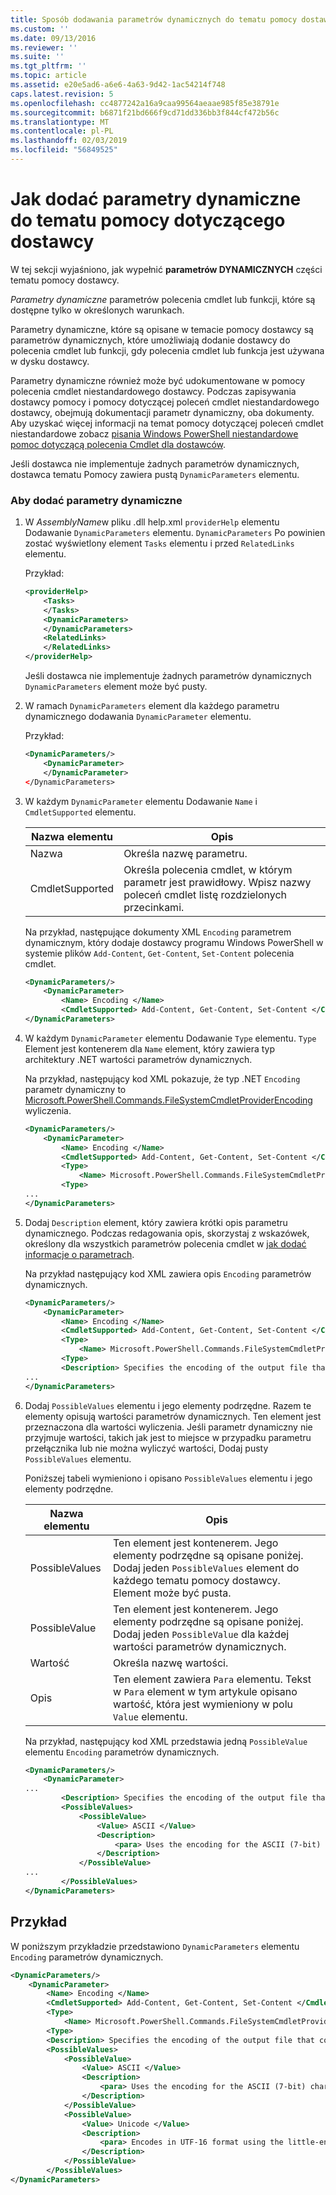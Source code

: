 ```yaml
---
title: Sposób dodawania parametrów dynamicznych do tematu pomocy dostawcy | Dokumentacja firmy Microsoft
ms.custom: ''
ms.date: 09/13/2016
ms.reviewer: ''
ms.suite: ''
ms.tgt_pltfrm: ''
ms.topic: article
ms.assetid: e20e5ad6-a6e6-4a63-9d42-1ac54214f748
caps.latest.revision: 5
ms.openlocfilehash: cc4877242a16a9caa99564aeaae985f85e38791e
ms.sourcegitcommit: b6871f21bd666f9cd71dd336bb3f844cf472b56c
ms.translationtype: MT
ms.contentlocale: pl-PL
ms.lasthandoff: 02/03/2019
ms.locfileid: "56849525"
---
```

# <a name="how-to-add-dynamic-parameters-to-a-provider-help-topic"></a>Jak dodać parametry dynamiczne do tematu pomocy dotyczącego dostawcy

W tej sekcji wyjaśniono, jak wypełnić **parametrów DYNAMICZNYCH** części tematu pomocy dostawcy.

*Parametry dynamiczne* parametrów polecenia cmdlet lub funkcji, które są dostępne tylko w określonych warunkach.

Parametry dynamiczne, które są opisane w temacie pomocy dostawcy są parametrów dynamicznych, które umożliwiają dodanie dostawcy do polecenia cmdlet lub funkcji, gdy polecenia cmdlet lub funkcja jest używana w dysku dostawcy.

Parametry dynamiczne również może być udokumentowane w pomocy polecenia cmdlet niestandardowego dostawcy. Podczas zapisywania dostawcy pomocy i pomocy dotyczącej poleceń cmdlet niestandardowego dostawcy, obejmują dokumentacji parametr dynamiczny, oba dokumenty. Aby uzyskać więcej informacji na temat pomocy dotyczącej poleceń cmdlet niestandardowe zobacz [pisania Windows PowerShell niestandardowe pomoc dotyczącą polecenia Cmdlet dla dostawców](./writing-custom-cmdlet-help-for-windows-powershell-providers.md).

Jeśli dostawca nie implementuje żadnych parametrów dynamicznych, dostawca tematu Pomocy zawiera pustą `DynamicParameters` elementu.

### <a name="to-add-dynamic-parameters"></a>Aby dodać parametry dynamiczne

1. W *AssemblyName*w pliku .dll help.xml `providerHelp` elementu Dodawanie `DynamicParameters` elementu. `DynamicParameters` Po powinien zostać wyświetlony element `Tasks` elementu i przed `RelatedLinks` elementu.

   Przykład:

    ```xml
    <providerHelp>
        <Tasks>
        </Tasks>
        <DynamicParameters>
        </DynamicParameters>
        <RelatedLinks>
        </RelatedLinks>
    </providerHelp>
    ```

   Jeśli dostawca nie implementuje żadnych parametrów dynamicznych `DynamicParameters` element może być pusty.

2. W ramach `DynamicParameters` element dla każdego parametru dynamicznego dodawania `DynamicParameter` elementu.

   Przykład:

    ```xml
    <DynamicParameters/>
        <DynamicParameter>
        </DynamicParameter>
    </DynamicParameters>
    ```

3. W każdym `DynamicParameter` elementu Dodawanie `Name` i `CmdletSupported` elementu.

   |Nazwa elementu|Opis|
   |------------------|-----------------|
   |Nazwa|Określa nazwę parametru.|
   |CmdletSupported|Określa polecenia cmdlet, w którym parametr jest prawidłowy. Wpisz nazwy poleceń cmdlet listę rozdzielonych przecinkami.|

   Na przykład, następujące dokumenty XML `Encoding` parametrem dynamicznym, który dodaje dostawcy programu Windows PowerShell w systemie plików `Add-Content`, `Get-Content`, `Set-Content` polecenia cmdlet.

    ```xml
    <DynamicParameters/>
        <DynamicParameter>
            <Name> Encoding </Name>
            <CmdletSupported> Add-Content, Get-Content, Set-Content </CmdletSupported>
    </DynamicParameters>

    ```

4. W każdym `DynamicParameter` elementu Dodawanie `Type` elementu. `Type` Element jest kontenerem dla `Name` element, który zawiera typ architektury .NET wartości parametrów dynamicznych.

   Na przykład, następujący kod XML pokazuje, że typ .NET `Encoding` parametr dynamiczny to [Microsoft.PowerShell.Commands.FileSystemCmdletProviderEncoding](/dotnet/api/microsoft.powershell.commands.filesystemcmdletproviderencoding) wyliczenia.

    ```xml
    <DynamicParameters/>
        <DynamicParameter>
            <Name> Encoding </Name>
            <CmdletSupported> Add-Content, Get-Content, Set-Content </CmdletSupported>
            <Type>
                <Name> Microsoft.PowerShell.Commands.FileSystemCmdletProviderEncoding </Name>
            <Type>
    ...
    </DynamicParameters>
    ```

5. Dodaj `Description` element, który zawiera krótki opis parametru dynamicznego. Podczas redagowania opis, skorzystaj z wskazówek, określony dla wszystkich parametrów polecenia cmdlet w [jak dodać informacje o parametrach](./how-to-add-parameter-information.md).

   Na przykład następujący kod XML zawiera opis `Encoding` parametrów dynamicznych.

    ```xml
    <DynamicParameters/>
        <DynamicParameter>
            <Name> Encoding </Name>
            <CmdletSupported> Add-Content, Get-Content, Set-Content </CmdletSupported>
            <Type>
                <Name> Microsoft.PowerShell.Commands.FileSystemCmdletProviderEncoding </Name>
            <Type>
            <Description> Specifies the encoding of the output file that contains the content. </Description>
    ...
    </DynamicParameters>
    ```

6. Dodaj `PossibleValues` elementu i jego elementy podrzędne. Razem te elementy opisują wartości parametrów dynamicznych. Ten element jest przeznaczona dla wartości wyliczenia. Jeśli parametr dynamiczny nie przyjmuje wartości, takich jak jest to miejsce w przypadku parametru przełącznika lub nie można wyliczyć wartości, Dodaj pusty `PossibleValues` elementu.

   Poniższej tabeli wymieniono i opisano `PossibleValues` elementu i jego elementy podrzędne.

   |Nazwa elementu|Opis|
   |------------------|-----------------|
   |PossibleValues|Ten element jest kontenerem. Jego elementy podrzędne są opisane poniżej. Dodaj jeden `PossibleValues` element do każdego tematu pomocy dostawcy. Element może być pusta.|
   |PossibleValue|Ten element jest kontenerem. Jego elementy podrzędne są opisane poniżej. Dodaj jeden `PossibleValue` dla każdej wartości parametrów dynamicznych.|
   |Wartość|Określa nazwę wartości.|
   |Opis|Ten element zawiera `Para` elementu. Tekst w `Para` element w tym artykule opisano wartość, która jest wymieniony w polu `Value` elementu.|

   Na przykład, następujący kod XML przedstawia jedną `PossibleValue` elementu `Encoding` parametrów dynamicznych.

    ```xml
    <DynamicParameters/>
        <DynamicParameter>
    ...
            <Description> Specifies the encoding of the output file that contains the content. </Description>
            <PossibleValues>
                <PossibleValue>
                    <Value> ASCII </Value>
                    <Description>
                        <para> Uses the encoding for the ASCII (7-bit) character set. </para>
                    </Description>
                </PossibleValue>
    ...
            </PossibleValues>
    </DynamicParameters>
    ```

## <a name="example"></a>Przykład

W poniższym przykładzie przedstawiono `DynamicParameters` elementu `Encoding` parametrów dynamicznych.

```xml
<DynamicParameters/>
    <DynamicParameter>
        <Name> Encoding </Name>
        <CmdletSupported> Add-Content, Get-Content, Set-Content </CmdletSupported>
        <Type>
            <Name> Microsoft.PowerShell.Commands.FileSystemCmdletProviderEncoding </Name>
        <Type>
        <Description> Specifies the encoding of the output file that contains the content. </Description>
        <PossibleValues>
            <PossibleValue>
                <Value> ASCII </Value>
                <Description>
                    <para> Uses the encoding for the ASCII (7-bit) character set. </para>
                </Description>
            </PossibleValue>
            <PossibleValue>
                <Value> Unicode </Value>
                <Description>
                    <para> Encodes in UTF-16 format using the little-endian byte order. </para>
                </Description>
            </PossibleValue>
        </PossibleValues>
</DynamicParameters>
```